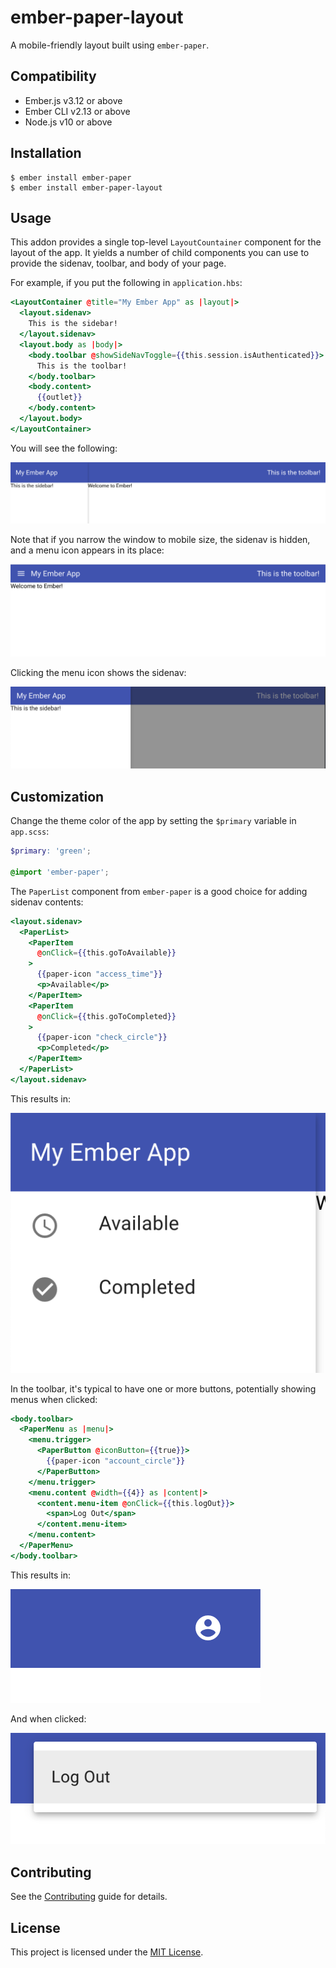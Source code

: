 # ember-paper-layout

A mobile-friendly layout built using `ember-paper`.


## Compatibility

* Ember.js v3.12 or above
* Ember CLI v2.13 or above
* Node.js v10 or above


## Installation

```
$ ember install ember-paper
$ ember install ember-paper-layout
```

## Usage

This addon provides a single top-level `LayoutCountainer` component for the layout of the app. It yields a number of child components you can use to provide the sidenav, toolbar, and body of your page.

For example, if you put the following in `application.hbs`:

```hbs
<LayoutContainer @title="My Ember App" as |layout|>
  <layout.sidenav>
    This is the sidebar!
  </layout.sidenav>
  <layout.body as |body|>
    <body.toolbar @showSideNavToggle={{this.session.isAuthenticated}}>
      This is the toolbar!
    </body.toolbar>
    <body.content>
      {{outlet}}
    </body.content>
  </layout.body>
</LayoutContainer>
```

You will see the following:

![App layout with toolbar and sidebar](./docs/images/01-basic-layout.png)

Note that if you narrow the window to mobile size, the sidenav is hidden, and a menu icon appears in its place:

![App layout with sidenav hidden](./docs/images/02-sidenav-hidden.png)

Clicking the menu icon shows the sidenav:

![App layout with sidenav shown](./docs/images/03-sidenav-shown.png)


## Customization

Change the theme color of the app by setting the `$primary` variable in `app.scss`:

```scss
$primary: 'green';

@import 'ember-paper';
```

The `PaperList` component from `ember-paper` is a good choice for adding sidenav contents:

```hbs
<layout.sidenav>
  <PaperList>
    <PaperItem
      @onClick={{this.goToAvailable}}
    >
      {{paper-icon "access_time"}}
      <p>Available</p>
    </PaperItem>
    <PaperItem
      @onClick={{this.goToCompleted}}
    >
      {{paper-icon "check_circle"}}
      <p>Completed</p>
    </PaperItem>
  </PaperList>
</layout.sidenav>
```

This results in:

![Sidenav with list items](./docs/images/04-sidenav-contents.png)

In the toolbar, it's typical to have one or more buttons, potentially showing menus when clicked:

```hbs
<body.toolbar>
  <PaperMenu as |menu|>
    <menu.trigger>
      <PaperButton @iconButton={{true}}>
        {{paper-icon "account_circle"}}
      </PaperButton>
    </menu.trigger>
    <menu.content @width={{4}} as |content|>
      <content.menu-item @onClick={{this.logOut}}>
        <span>Log Out</span>
      </content.menu-item>
    </menu.content>
  </PaperMenu>
</body.toolbar>
```

This results in:

![Toolbar icon](./docs/images/05-toolbar-icon.png)

And when clicked:

![Toolbar menu](./docs/images/05-toolbar-menu.png)

## Contributing

See the [Contributing](CONTRIBUTING.md) guide for details.


## License

This project is licensed under the [MIT License](LICENSE.md).

